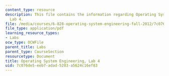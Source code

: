 ```yaml
---
content_type: resource
description: This file contains the information regarding Operating System Engineering,
  Lab 4.
file: /media/courses/6-828-operating-system-engineering-fall-2012/7c076de5eeb7adad5203a5624c16ef83_MIT6_828F12_lab4.pdf
file_type: application/pdf
learning_resource_types:
- Labs
ocw_type: OCWFile
parent_title: Labs
parent_type: CourseSection
resourcetype: Document
title: Operating System Engineering, Lab 4
uid: 7c076de5-eeb7-adad-5203-a5624c16ef83
---
```

